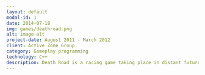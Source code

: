```yaml
---
layout: default
modal-id: 1
date: 2014-07-18
img: games/deathroad.png
alt: image-alt
project-date: August 2011 - March 2012
client: Active Zone Group
category: Gameplay programming
technology: C++
description: Death Road is a racing game taking place in distant future. Players compete, using futuristic vehicles armed with a wide array of lethal weapons ranging from standard laser guns to rocket launchers.<br/><a href=" http://www.gamersgate.com/DD-DR/death-road?ref=profile">Gamers Gate</a>
---
```

